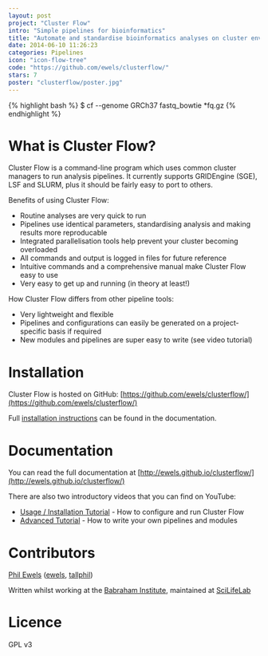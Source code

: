 ```yaml
---
layout: post
project: "Cluster Flow"
intro: "Simple pipelines for bioinformatics"
title: "Automate and standardise bioinformatics analyses on cluster environments"
date: 2014-06-10 11:26:23
categories: Pipelines
icon: "icon-flow-tree"
code: "https://github.com/ewels/clusterflow/"
stars: 7
poster: "clusterflow/poster.jpg"
---
```


{% highlight bash %}
$ cf --genome GRCh37 fastq_bowtie *fq.gz
{% endhighlight %}

# What is Cluster Flow?
Cluster Flow is a command-line program which uses common cluster managers to run analysis pipelines. It currently supports GRIDEngine (SGE), LSF and SLURM, plus it should be fairly easy to port to others.

Benefits of using Cluster Flow:

* Routine analyses are very quick to run
* Pipelines use identical parameters, standardising analysis and making results more reproducable
* Integrated parallelisation tools help prevent your cluster becoming overloaded
* All commands and output is logged in files for future reference
* Intuitive commands and a comprehensive manual make Cluster Flow easy to use
* Very easy to get up and running (in theory at least!)

How Cluster Flow differs from other pipeline tools:

* Very lightweight and flexible
* Pipelines and configurations can easily be generated on a project-specific basis if required
* New modules and pipelines are super easy to write (see video tutorial)

# Installation
Cluster Flow is hosted on GitHub: [https://github.com/ewels/clusterflow/](https://github.com/ewels/clusterflow/)

Full [installation instructions](http://ewels.github.io/clusterflow/installation/) can be found in the documentation.

# Documentation
You can read the full documentation at [http://ewels.github.io/clusterflow/](http://ewels.github.io/clusterflow/)

There are also two introductory videos that you can find on YouTube:

* [Usage / Installation Tutorial](http://youtu.be/b2g_zQiz9ys) - How to configure and run Cluster Flow
* [Advanced Tutorial](http://youtu.be/aBHOcsA2M6w) - How to write your own pipelines and modules

# Contributors
[Phil Ewels](http://phil.ewels.co.uk "Phil's Homepage") (<i class="icon-github"></i>[ewels](https://github.com/ewels/ "Find Phil on GitHub"), 
<i class="icon-twitter"></i>[tallphil](http://twitter.com/tallphil "Find Phil on GitHub"))

Written whilst working at the [Babraham Institute](http://www.babraham.ac.uk/), maintained at [SciLifeLab](http://www.scilifelab.se/)

# Licence
GPL v3
